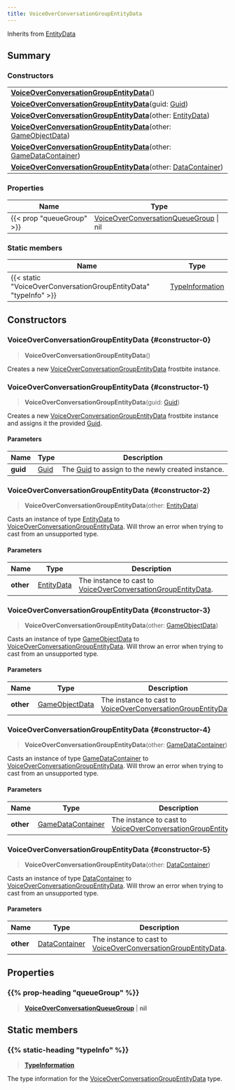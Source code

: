 ```yaml
---
title: VoiceOverConversationGroupEntityData
---
```


Inherits from [EntityData](/vext/ref/fb/entitydata)

## Summary

### Constructors

|  |
| --- |
| **[VoiceOverConversationGroupEntityData](#constructor-0)**() |
| **[VoiceOverConversationGroupEntityData](#constructor-1)**(guid: [Guid](/vext/ref/shared/type/guid)) |
| **[VoiceOverConversationGroupEntityData](#constructor-2)**(other: [EntityData](/vext/ref/fb/entitydata)) |
| **[VoiceOverConversationGroupEntityData](#constructor-3)**(other: [GameObjectData](/vext/ref/fb/gameobjectdata)) |
| **[VoiceOverConversationGroupEntityData](#constructor-4)**(other: [GameDataContainer](/vext/ref/fb/gamedatacontainer)) |
| **[VoiceOverConversationGroupEntityData](#constructor-5)**(other: [DataContainer](/vext/ref/shared/type/datacontainer)) |

### Properties

| Name | Type |
| ---- | ---- |
| {{< prop "queueGroup" >}} | [VoiceOverConversationQueueGroup](/vext/ref/fb/voiceoverconversationqueuegroup) \| nil |

### Static members

| Name | Type |
| ---- | ---- |
| {{< static "VoiceOverConversationGroupEntityData" "typeInfo" >}} | [TypeInformation](/vext/ref/shared/type/typeinformation) |

## Constructors

### VoiceOverConversationGroupEntityData {#constructor-0}

> **VoiceOverConversationGroupEntityData**()

Creates a new [VoiceOverConversationGroupEntityData](/vext/ref/fb/voiceoverconversationgroupentitydata) frostbite instance.

### VoiceOverConversationGroupEntityData {#constructor-1}

> **VoiceOverConversationGroupEntityData**(guid: [Guid](/vext/ref/shared/type/guid))

Creates a new [VoiceOverConversationGroupEntityData](/vext/ref/fb/voiceoverconversationgroupentitydata) frostbite instance and assigns it the provided [Guid](/vext/ref/shared/type/guid).

#### Parameters

| Name | Type | Description |
| ---- | ---- | ----------- |
| **guid** | [Guid](/vext/ref/shared/type/guid) | The [Guid](/vext/ref/shared/type/guid) to assign to the newly created instance. |

### VoiceOverConversationGroupEntityData {#constructor-2}

> **VoiceOverConversationGroupEntityData**(other: [EntityData](/vext/ref/fb/entitydata))

Casts an instance of type [EntityData](/vext/ref/fb/entitydata) to [VoiceOverConversationGroupEntityData](/vext/ref/fb/voiceoverconversationgroupentitydata). Will throw an error when trying to cast from an unsupported type.

#### Parameters

| Name | Type | Description |
| ---- | ---- | ----------- |
| **other** | [EntityData](/vext/ref/fb/entitydata) | The instance to cast to [VoiceOverConversationGroupEntityData](/vext/ref/fb/voiceoverconversationgroupentitydata). |

### VoiceOverConversationGroupEntityData {#constructor-3}

> **VoiceOverConversationGroupEntityData**(other: [GameObjectData](/vext/ref/fb/gameobjectdata))

Casts an instance of type [GameObjectData](/vext/ref/fb/gameobjectdata) to [VoiceOverConversationGroupEntityData](/vext/ref/fb/voiceoverconversationgroupentitydata). Will throw an error when trying to cast from an unsupported type.

#### Parameters

| Name | Type | Description |
| ---- | ---- | ----------- |
| **other** | [GameObjectData](/vext/ref/fb/gameobjectdata) | The instance to cast to [VoiceOverConversationGroupEntityData](/vext/ref/fb/voiceoverconversationgroupentitydata). |

### VoiceOverConversationGroupEntityData {#constructor-4}

> **VoiceOverConversationGroupEntityData**(other: [GameDataContainer](/vext/ref/fb/gamedatacontainer))

Casts an instance of type [GameDataContainer](/vext/ref/fb/gamedatacontainer) to [VoiceOverConversationGroupEntityData](/vext/ref/fb/voiceoverconversationgroupentitydata). Will throw an error when trying to cast from an unsupported type.

#### Parameters

| Name | Type | Description |
| ---- | ---- | ----------- |
| **other** | [GameDataContainer](/vext/ref/fb/gamedatacontainer) | The instance to cast to [VoiceOverConversationGroupEntityData](/vext/ref/fb/voiceoverconversationgroupentitydata). |

### VoiceOverConversationGroupEntityData {#constructor-5}

> **VoiceOverConversationGroupEntityData**(other: [DataContainer](/vext/ref/shared/type/datacontainer))

Casts an instance of type [DataContainer](/vext/ref/shared/type/datacontainer) to [VoiceOverConversationGroupEntityData](/vext/ref/fb/voiceoverconversationgroupentitydata). Will throw an error when trying to cast from an unsupported type.

#### Parameters

| Name | Type | Description |
| ---- | ---- | ----------- |
| **other** | [DataContainer](/vext/ref/shared/type/datacontainer) | The instance to cast to [VoiceOverConversationGroupEntityData](/vext/ref/fb/voiceoverconversationgroupentitydata). |

## Properties

### {{% prop-heading "queueGroup" %}}

> **[VoiceOverConversationQueueGroup](/vext/ref/fb/voiceoverconversationqueuegroup)** \| **nil**

## Static members

### {{% static-heading "typeInfo" %}}

> **[TypeInformation](/vext/ref/shared/type/typeinformation)**

The type information for the [VoiceOverConversationGroupEntityData](/vext/ref/fb/voiceoverconversationgroupentitydata) type.

